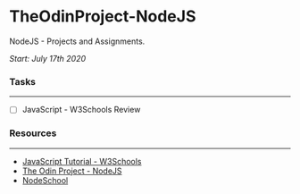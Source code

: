 # TheOdinProject-NodeJS
NodeJS - Projects and Assignments.

*Start: July 17th 2020*

### Tasks
---
- [ ] JavaScript - W3Schools Review


### Resources
---
- [JavaScript Tutorial - W3Schools](https://www.w3schools.com/js/default.asp)
- [The Odin Project - NodeJS](https://www.theodinproject.com/courses/nodejs)
- [NodeSchool](https://nodeschool.io)
